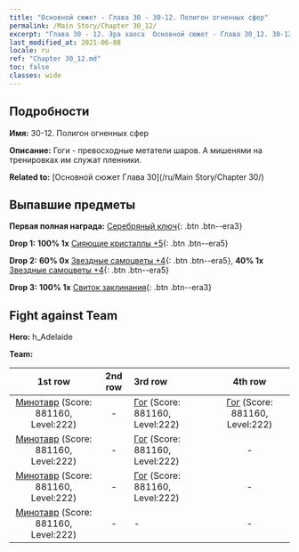 ```yaml
---
title: "Основной сюжет - Глава 30 - 30-12. Полигон огненных сфер"
permalink: /Main Story/Chapter 30_12/
excerpt: "Глава 30 - 12. Эра хаоса  Основной сюжет - Глава 30_12. 30-12. Полигон огненных сфер"
last_modified_at: 2021-06-08
locale: ru
ref: "Chapter 30_12.md"
toc: false
classes: wide
---
```


## Подробности

 **Имя:** 30-12. Полигон огненных сфер

 **Описание:** Гоги - превосходные метатели шаров. А мишенями на тренировках им служат пленники.

 **Related to:** [Основной сюжет Глава 30](/ru/Main Story/Chapter 30/)

## Выпавшие предметы

 **Первая полная награда:** [Серебряный ключ](/ItemsRU/con_693/){: .btn .btn--era3}

 **Drop 1:** **100% 1x** [Сияющие кристаллы +5](/ItemsRU/mat_101/){: .btn .btn--era5}

 **Drop 2:** **60% 0x** [Звездные самоцветы +4](/ItemsRU/mat_93/){: .btn .btn--era5}, **40% 1x** [Звездные самоцветы +4](/ItemsRU/mat_93/){: .btn .btn--era5}

 **Drop 3:** **100% 1x** [Свиток заклинания](/ItemsRU/con_694/){: .btn .btn--era3}


## Fight against Team
 **Hero:** h_Adelaide

 **Team:**


  | 1st row | 2nd row | 3rd row | 4th row |
  |:----:|:----:|:----|:----:|
  | [Минотавр](/ru/units/Minotaur/) (Score: 881160, Level:222)  | - | [Гог](/ru/units/Gog/) (Score: 881160, Level:222)  | [Гог](/ru/units/Gog/) (Score: 881160, Level:222)  |
  | [Минотавр](/ru/units/Minotaur/) (Score: 881160, Level:222)  | - | [Гог](/ru/units/Gog/) (Score: 881160, Level:222)  | - |
  | [Минотавр](/ru/units/Minotaur/) (Score: 881160, Level:222)  | - | [Гог](/ru/units/Gog/) (Score: 881160, Level:222)  | - |
  | [Минотавр](/ru/units/Minotaur/) (Score: 881160, Level:222)  | - | - | - |


